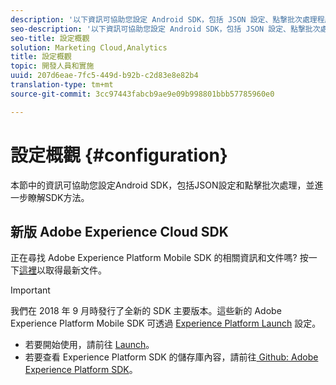 ```yaml
---
description: '以下資訊可協助您設定 Android SDK，包括 JSON 設定、點撃批次處理程序和 SDK 方法 '
seo-description: '以下資訊可協助您設定 Android SDK，包括 JSON 設定、點撃批次處理程序和 SDK 方法 '
seo-title: 設定概觀
solution: Marketing Cloud,Analytics
title: 設定概觀
topic: 開發人員和實施
uuid: 207d6eae-7fc5-449d-b92b-c2d83e8e82b4
translation-type: tm+mt
source-git-commit: 3cc97443fabcb9ae9e09b998801bbb57785960e0

---
```



# 設定概觀 {#configuration}

本節中的資訊可協助您設定Android SDK，包括JSON設定和點擊批次處理，並進一步瞭解SDK方法。

## 新版 Adobe Experience Cloud SDK

正在尋找 Adobe Experience Platform Mobile SDK 的相關資訊和文件嗎? 按一下[這裡](https://aep-sdks.gitbook.io/docs/)以取得最新文件。

>[!IMPORTANT]
>
>我們在 2018 年 9 月時發行了全新的 SDK 主要版本。這些新的 Adobe Experience Platform Mobile SDK 可透過 [Experience Platform Launch](https://www.adobe.com/experience-platform/launch.html) 設定。

* 若要開始使用，請前往 [Launch](https://launch.adobe.com/)。
* 若要查看 Experience Platform SDK 的儲存庫內容，請前往[ Github: Adobe Experience Platform SDK](https://github.com/Adobe-Marketing-Cloud/acp-sdks)。
